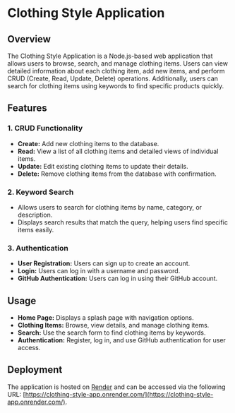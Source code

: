 # Clothing Style Application

## Overview

The Clothing Style Application is a Node.js-based web application that allows users to browse, search, and manage clothing items. Users can view detailed information about each clothing item, add new items, and perform CRUD (Create, Read, Update, Delete) operations. Additionally, users can search for clothing items using keywords to find specific products quickly.

## Features

### 1. **CRUD Functionality**

- **Create:** Add new clothing items to the database.
- **Read:** View a list of all clothing items and detailed views of individual items.
- **Update:** Edit existing clothing items to update their details.
- **Delete:** Remove clothing items from the database with confirmation.

### 2. **Keyword Search**

- Allows users to search for clothing items by name, category, or description.
- Displays search results that match the query, helping users find specific items easily.

### 3. **Authentication**

- **User Registration:** Users can sign up to create an account.
- **Login:** Users can log in with a username and password.
- **GitHub Authentication:** Users can log in using their GitHub account.

## Usage

- **Home Page:** Displays a splash page with navigation options.
- **Clothing Items:** Browse, view details, and manage clothing items.
- **Search:** Use the search form to find clothing items by keywords.
- **Authentication:** Register, log in, and use GitHub authentication for user access.

## Deployment

The application is hosted on [Render](https://render.com) and can be accessed via the following URL: [https://clothing-style-app.onrender.com/](https://clothing-style-app.onrender.com/).
